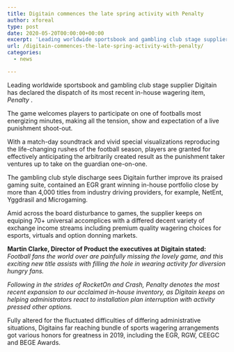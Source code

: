 ```yaml
---
title: Digitain commences the late spring activity with Penalty
author: xforeal 
type: post
date: 2020-05-20T00:00:00+00:00
excerpt: 'Leading worldwide sportsbook and gambling club stage supplier Digitain has declared the dispatch of its most recent in-house wagering item, Penalty '
url: /digitain-commences-the-late-spring-activity-with-penalty/
categories:
  - news

---
```

Leading worldwide sportsbook and gambling club stage supplier Digitain has declared the dispatch of its most recent in-house wagering item, _Penalty_ . 

The game welcomes players to participate on one of footballs most energizing minutes, making all the tension, show and expectation of a live punishment shoot-out. 

With a match-day soundtrack and vivid special visualizations reproducing the life-changing rushes of the football season, players are granted for effectively anticipating the arbitrarily created result as the punishment taker ventures up to take on the guardian one-on-one. 

The gambling club style discharge sees Digitain further improve its praised gaming suite, contained an EGR grant winning in-house portfolio close by more than 4,000 titles from industry driving providers, for example, NetEnt, Yggdrasil and Microgaming. 

Amid across the board disturbance to games, the supplier keeps on equiping 70+ universal accomplices with a differed decent variety of exchange income streams including premium quality wagering choices for esports, virtuals and option donning markets. 

**Martin Clarke, Director of Product the executives at Digitain stated:** _Football fans the world over are painfully missing the lovely game, and this exciting new title assists with filling the hole in wearing activity for diversion hungry fans._ 

_Following in the strides of RocketOn and Crash, Penalty denotes the most recent expansion to our acclaimed in-house inventory, as Digitain keeps on helping administrators react to installation plan interruption with activity pressed other options._ 

Fully altered for the fluctuated difficulties of differing administrative situations, Digitains far reaching bundle of sports wagering arrangements got various honors for greatness in 2019, including the EGR, RGW, CEEGC and BEGE Awards.
